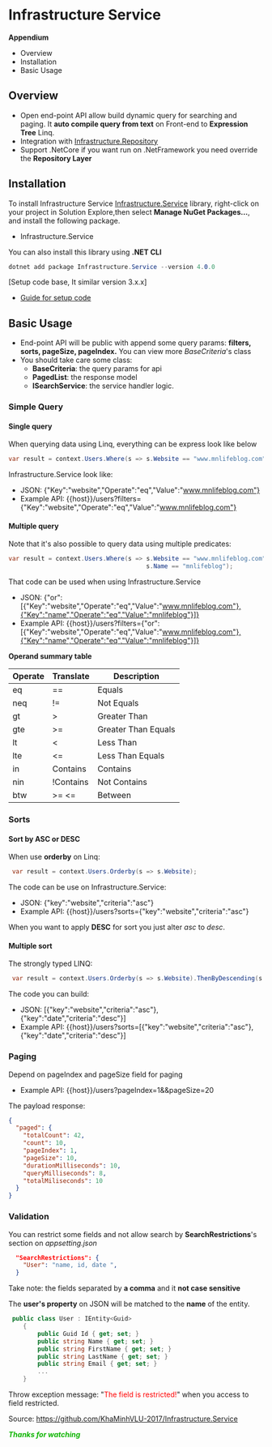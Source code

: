 # Infrastructure Service

**Appendium**

- Overview
- Installation
- Basic Usage

## Overview

- Open end-point API allow build dynamic query for searching and paging. It **auto compile query from text** on Front-end to **Expression Tree** Linq.
- Integration with [Infrastructure.Repository](https://www.nuget.org/packages/Infrastructure.Repository!)
- Support .NetCore if you want run on .NetFramework you need override the **Repository Layer**

## Installation

To install Infrastructure Service [Infrastructure.Service](https://www.nuget.org/packages/Infrastructure.Service!) library, right-click on your project in Solution Explore,then select **Manage NuGet Packages...**, and install the following package.

- Infrastructure.Service

You can also install this library using **.NET CLI**

```cs
dotnet add package Infrastructure.Service --version 4.0.0
```

[Setup code base, It similar version 3.x.x]

- [Guide for setup code](https://www.mnlifeblog.com/posts/Dynamic-Search-(continue)-post23.html!)

## Basic Usage

- End-point API will be public with append some query params: **filters, sorts, pageSize, pageIndex.** You can view more _BaseCriteria_'s class
- You should take care some class:
  - **BaseCriteria**: the query params for api
  - **PagedList**: the response model
  - **ISearchService**: the service handler logic.

### Simple Query

#### Single query

When querying data using Linq, everything can be express look like below

```cs
var result = context.Users.Where(s => s.Website == "www.mnlifeblog.com");
```

Infrastructure.Service look like:

- JSON: {"Key":"website","Operate":"eq","Value":"www.mnlifeblog.com"}
- Example API: {{host}}/users?filters={"Key":"website","Operate":"eq","Value":"www.mnlifeblog.com"}

#### Multiple query

Note that it's also possible to query data using multiple predicates:

```cs
var result = context.Users.Where(s => s.Website == "www.mnlifeblog.com" ||
                                      s.Name == "mnlifeblog");

```

That code can be used when using Infrastructure.Service

- JSON: {"or":[{"Key":"website","Operate":"eq","Value":"www.mnlifeblog.com"},{"Key":"name","Operate":"eq","Value":"mnlifeblog"}]}
- Example API: {{host}}/users?filters={"or":[{"Key":"website","Operate":"eq","Value":"www.mnlifeblog.com"},{"Key":"name","Operate":"eq","Value":"mnlifeblog"}]}

**Operand summary table**

| Operate | Translate | Description         |
| ------- | --------- | ------------------- |
| eq      | ==        | Equals              |
| neq     | !=        | Not Equals          |
| gt      | >         | Greater Than        |
| gte     | >=        | Greater Than Equals |
| lt      | <         | Less Than           |
| lte     | <=        | Less Than Equals    |
| in      | Contains  | Contains            |
| nin     | !Contains | Not Contains        |
| btw     | >= <=     | Between             |

### Sorts

#### Sort by ASC or DESC

When use **orderby** on Linq:

```cs
 var result = context.Users.Orderby(s => s.Website);
```

The code can be use on Infrastructure.Service:

- JSON: {"key":"website","criteria":"asc"}
- Example API: {{host}}/users?sorts={"key":"website","criteria":"asc"}

When you want to apply **DESC** for sort you just alter _asc_ to _desc_.

#### Multiple sort

The strongly typed LINQ:

```cs
 var result = context.Users.Orderby(s => s.Website).ThenByDescending(s => s.Date);
```

The code you can build:

- JSON: [{"key":"website","criteria":"asc"},{"key":"date","criteria":"desc"}]
- Example API: {{host}}/users?sorts=[{"key":"website","criteria":"asc"},{"key":"date","criteria":"desc"}]

### Paging

Depend on pageIndex and pageSize field for paging

- Example API: {{host}}/users?pageIndex=1&&pageSize=20

The payload response:

```json
{
  "paged": {
    "totalCount": 42,
    "count": 10,
    "pageIndex": 1,
    "pageSize": 10,
    "durationMilliseconds": 10,
    "queryMilliseconds": 8,
    "totalMiliseconds": 10
  }
}
```

### Validation

You can restrict some fields and not allow search by **SearchRestrictions**'s section on _appsetting.json_

```json
  "SearchRestrictions": {
    "User": "name, id, date ",
  }
```

Take note: the fields separated by **a comma** and it **not case sensitive**

The **user's property** on JSON will be matched to the **name** of the entity.

```cs
 public class User : IEntity<Guid>
    {
        public Guid Id { get; set; }
        public string Name { get; set; }
        public string FirstName { get; set; }
        public string LastName { get; set; }
        public string Email { get; set; }
        ...
    }
```

Throw exception message: "<font color=red>The field is restricted!</font>" when you access to field restricted.

Source: https://github.com/KhaMinhVLU-2017/Infrastructure.Service

**<font color=#0fb503>_Thanks for watching_</font>**
